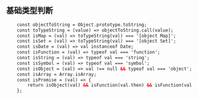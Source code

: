<!--
 * @Author: your name
 * @Date: 2021-03-15 10:48:31
 * @LastEditTime: 2021-09-02 16:03:33
 * @LastEditors: Please set LastEditors
 * @Description: In User Settings Edit
 * @FilePath: \lcz_document\docs\js\base.md
-->
## 基础类型判断
```html
    const objectToString = Object.prototype.toString;
    const toTypeString = (value) => objectToString.call(value);
    const isMap = (val) => toTypeString(val) === '[object Map]';
    const isSet = (val) => toTypeString(val) === '[object Set]';
    const isDate = (val) => val instanceof Date;
    const isFunction = (val) => typeof val === 'function';
    const isString = (val) => typeof val === 'string';
    const isSymbol = (val) => typeof val === 'symbol';
    const isObject = (val) => val !== null && typeof val === 'object';
    const isArray = Array.isArray;
    const isPromise = (val) => {
        return isObject(val) && isFunction(val.then) && isFunction(val.catch);
    };
```
